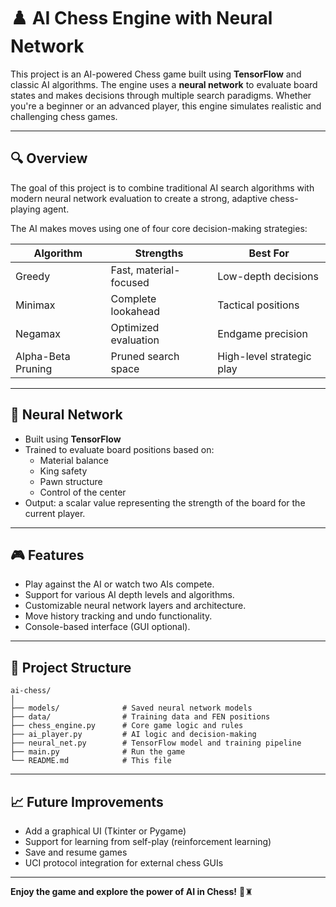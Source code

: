 # ♟️ AI Chess Engine with Neural Network

This project is an AI-powered Chess game built using **TensorFlow** and classic AI algorithms. The engine uses a **neural network** to evaluate board states and makes decisions through multiple search paradigms. Whether you're a beginner or an advanced player, this engine simulates realistic and challenging chess games.

---

## 🔍 Overview

The goal of this project is to combine traditional AI search algorithms with modern neural network evaluation to create a strong, adaptive chess-playing agent.

The AI makes moves using one of four core decision-making strategies:

| **Algorithm**       | **Strengths**              | **Best For**             |
|---------------------|----------------------------|---------------------------|
| Greedy              | Fast, material-focused     | Low-depth decisions       |
| Minimax             | Complete lookahead         | Tactical positions        |
| Negamax             | Optimized evaluation       | Endgame precision         |
| Alpha-Beta Pruning  | Pruned search space        | High-level strategic play |

---

## 🧠 Neural Network

- Built using **TensorFlow**
- Trained to evaluate board positions based on:
  - Material balance
  - King safety
  - Pawn structure
  - Control of the center
- Output: a scalar value representing the strength of the board for the current player.

---

## 🎮 Features

- Play against the AI or watch two AIs compete.
- Support for various AI depth levels and algorithms.
- Customizable neural network layers and architecture.
- Move history tracking and undo functionality.
- Console-based interface (GUI optional).

---

## 📂 Project Structure

```
ai-chess/
│
├── models/              # Saved neural network models
├── data/                # Training data and FEN positions
├── chess_engine.py      # Core game logic and rules
├── ai_player.py         # AI logic and decision-making
├── neural_net.py        # TensorFlow model and training pipeline
├── main.py              # Run the game
└── README.md            # This file
```

---

## 📈 Future Improvements

- Add a graphical UI (Tkinter or Pygame)
- Support for learning from self-play (reinforcement learning)
- Save and resume games
- UCI protocol integration for external chess GUIs

---

**Enjoy the game and explore the power of AI in Chess!** 🧠♜

